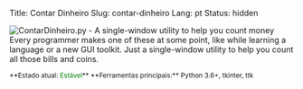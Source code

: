 Title: Contar Dinheiro
Slug: contar-dinheiro
Lang: pt
Status: hidden


![ContarDinheiro.py - A single-window utility to help you count money]({filename}/images/projects/contar-dinheiro.png)
Every programmer makes one of these at some point, like while learning a language or a new GUI toolkit. Just a single-window utility to help you count all those bills and coins.

<small>
**Estado atual: <span style="color:green">Estável</span>**  
**Ferramentas principais:** Python 3.6+, tkinter, ttk   
</small>

